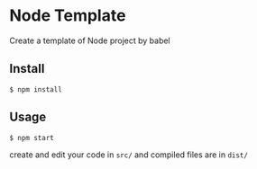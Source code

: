 Node Template
===
Create a template of Node project by babel

Install
---
    $ npm install

Usage
---
    $ npm start

create and edit your code in `src/` and compiled files are in `dist/`
